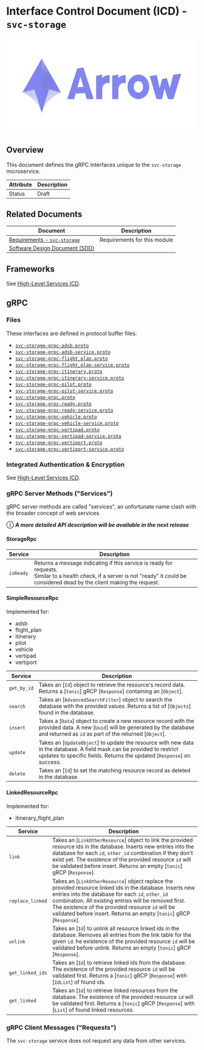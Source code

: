 # Interface Control Document (ICD) - `svc-storage`

<center>

<img src="https://github.com/Arrow-air/tf-github/raw/main/src/templates/doc-banner-services.png" style="height:250px" />

</center>

## Overview

This document defines the gRPC interfaces unique to the `svc-storage` microservice.

Attribute | Description
--- | ---
Status | Draft

## Related Documents

Document | Description
--- | ---
[Requirements - `svc-storage`](https://docs.google.com/spreadsheets/d/1OQZGOxQh7gWo3BeZzwwHNSdY84Ghucx2MVADVlXV4AY/edit?usp=sharing) | Requirements for this module
[Software Design Document (SDD)](./sdd.md) | 

## Frameworks

See [High-Level Services ICD](https://github.com/Arrow-air/se-services/blob/develop/docs/icd.md).

## gRPC

### Files

These interfaces are defined in protocol buffer files:
 * [`svc-storage-grpc-adsb.proto`](../proto/svc-storage-grpc-adsb.proto)
 * [`svc-storage-grpc-adsb-service.proto`](../proto/svc-storage-grpc-adsb-service.proto)
 * [`svc-storage-grpc-flight_plan.proto`](../proto/svc-storage-grpc-flight_plan.proto)
 * [`svc-storage-grpc-flight_plan-service.proto`](../proto/svc-storage-grpc-flight_plan-service.proto)
 * [`svc-storage-grpc-itinerary.proto`](../proto/svc-storage-grpc-itinerary.proto)
 * [`svc-storage-grpc-itinerary-service.proto`](../proto/svc-storage-grpc-itinerary-service.proto)
 * [`svc-storage-grpc-pilot.proto`](../proto/svc-storage-grpc-pilot.proto)
 * [`svc-storage-grpc-pilot-service.proto`](../proto/svc-storage-grpc-pilot-service.proto)
 * [`svc-storage-grpc.proto`](../proto/svc-storage-grpc.proto)
 * [`svc-storage-grpc-ready.proto`](../proto/svc-storage-grpc-ready.proto)
 * [`svc-storage-grpc-ready-service.proto`](../proto/svc-storage-grpc-ready-service.proto)
 * [`svc-storage-grpc-vehicle.proto`](../proto/svc-storage-grpc-vehicle.proto)
 * [`svc-storage-grpc-vehicle-service.proto`](../proto/svc-storage-grpc-vehicle-service.proto)
 * [`svc-storage-grpc-vertipad.proto`](../proto/svc-storage-grpc-vertipad.proto)
 * [`svc-storage-grpc-vertipad-service.proto`](../proto/svc-storage-grpc-vertipad-service.proto)
 * [`svc-storage-grpc-vertiport.proto`](../proto/svc-storage-grpc-vertiport.proto)
 * [`svc-storage-grpc-vertiport-service.proto`](../proto/svc-storage-grpc-vertiport-service.proto)

### Integrated Authentication & Encryption

See [High-Level Services ICD](https://github.com/Arrow-air/se-services/blob/develop/docs/icd.md#space_invader-integrated-authentication--encryption).

### gRPC Server Methods ("Services")

gRPC server methods are called "services", an unfortunate name clash with the broader concept of web services.

Ⓘ ***A more detailed API description will be available in the next release***

#### StorageRpc

| Service | Description |
| ---- | ---- |
| `isReady` | Returns a message indicating if this service is ready for requests.<br>Similar to a health check, if a server is not "ready" it could be considered dead by the client making the request.

#### SimpleResourceRpc

Implemented for:
 * adsb
 * flight_plan
 * itinerary
 * pilot
 * vehicle
 * vertipad
 * vertiport

| Service     | Description |
| ----------- | ----------- |
| `get_by_id` | Takes an [`Id`] object to retrieve the resource's record data. Returns a [`tonic`] gRCP [`Response`] containing an [`Object`].
| `search`    | Takes an [`AdvancedSearchFilter`] object to search the database with the provided values. Returns a list of [`Objects`] found in the database.
| `insert`    | Takes a [`Data`] object to create a new resource record with the provided data. A new [`Uuid`] will be generated by the database and returned as `id` as part of the returned [`Object`].
| `update`    | Takes an [`UpdateObject`] to update the resource with new data in the database. A field mask can be provided to restrict updates to specific fields. Returns the updated [`Response`] on success.
| `delete`    | Takes an [`Id`] to set the matching resource record as deleted in the database.

#### LinkedResourceRpc

Implemented for:
 * itinerary_flight_plan

| Service          | Description |
| ---------------- | ----------- |
| `link`           | Takes an [`LinkOtherResource`] object to link the provided resource ids in the database. Inserts new entries into the database for each `id`, `other_id` combination if they don't exist yet. The existence of the provided resource `id` will be validated before insert. Returns an empty [`tonic`] gRCP [`Response`].
| `replace_linked` | Takes an [`LinkOtherResource`] object replace the provided resource linked ids in the database. Inserts new entries into the database for each `id`, `other_id` combination. All existing entries will be removed first. The existence of the provided resource `id` will be validated before insert. Returns an empty [`tonic`] gRCP [`Response`].
| `unlink`         | Takes an [`Id`] to unlink all resource linked ids in the database. Removes all entries from the link table for the given `id`. he existence of the provided resource `id` will be validated before unlink. Returns an empty [`tonic`] gRCP [`Response`].
| `get_linked_ids` | Takes an [`Id`] to retrieve linked ids from the database. The existence of the provided resource `id` will be validated first. Returns a [`tonic`] gRCP [`Response`] with [`IdList`] of found ids.
| `get_linked`     | Takes an [`Id`] to retrieve linked resources from the database. The existence of the provided resource `id` will be validated first. Returns a [`tonic`] gRCP [`Response`] with [`List`] of found linked resources.

### gRPC Client Messages ("Requests")

The `svc-storage` service does not request any data from other services.
